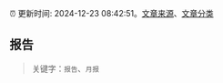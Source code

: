 :alarm_clock: 更新时间: 2024-12-23 08:42:51。[文章来源](/README.md)、[文章分类](/TAGS.md)

## 报告


> 关键字：`报告`、`月报`



